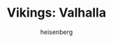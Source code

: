 ---
layout: post
author: heisenberg
category: Séries
post_date: '2022-04-15T17:40:47.580Z'
post_modified: '2022-04-15T17:40:47.580Z'
title: 'Vikings: Valhalla'
description: 'Nesta sequência de Vikings, cem anos se passaram. Uma nova geração de heróis lendários cria seu destino e faz história.'
poster_path: /jd19Pt0cwC84tiydokVxK9ETrS2.jpg
tmdb_id: 116135
imdb_id: tt11311302
runtime: 51
release_date: '2022-02-25'
genres:
  - Ação
  - Aventura
  - Drama
  - Guerra
casts:
  - Sam Corlett
  - Frida Gustavsson
  - Leo Suter
  - Bradley Freegard
  - Jóhannes Haukur Jóhannesson
  - Caroline Henderson
crews:
  - Jeb Stuart
trailer: nHMQBg6Zduc
certification: 18
adult: false
vote_average: 8.3
vote_count: 143
qualitys:
  - 1080p
  - 720p
audios:
  - Dual Áudio
  - Português
  - Inglês
extensions:
  - mkv
  - mp4
seasons:
  - season_number: 1
    season_status: Completo
    episodes:
      - episode_number: 1
        downloads:
          - quality: 1080p
            audio: Dual Àudio
            size: 5GB
            extension: MKV
            urls:
             - hostname: uploaded
               url: https://uploaded.net/
             - hostname: 1fichier
               url: https://1fichier.com/
             - hostname: mega
               url: https://mega.io/
             - hostname: brfiles
               url: https://brfiles.com/
             - hostname: brupload
               url: https://www.brupload.net/
             - hostname: dropbox
               url: https://www.dropbox.com/
             - hostname: pcloud
               url: https://www.pcloud.com/
             - hostname: box
               url: https://www.box.com/
          - quality: 720p
            audio: Dual Àudio
            size: 5GB
            extension: MKV
            urls:
             - hostname: uploaded
               url: https://uploaded.net/
             - hostname: 1fichier
               url: https://1fichier.com/
             - hostname: mega
               url: https://mega.io/
          - quality: 480p
            audio: Dual Àudio
            size: 400MB
            extension: MKV
            urls:
             - hostname: uploaded
               url: https://uploaded.net/
             - hostname: 1fichier
               url: https://1fichier.com/
             - hostname: mega
               url: https://mega.io/
      - episode_number: 2
        downloads:
          - quality: 1080p
            audio: Dual Àudio
            size: 5GB
            extension: MKV
            urls:
             - hostname: uploaded
               url: https://uploaded.net/
             - hostname: 1fichier
               url: https://1fichier.com/
          - quality: 720p
            audio: Dual Àudio
            size: 3GB
            extension: MKV
            urls:
             - hostname: uploaded
               url: https://uploaded.net/
             - hostname: 1fichier
               url: https://1fichier.com/
          - quality: 480p
            audio: Dual Àudio
            size: 400MB
            extension: MKV
            urls:
             - hostname: uploaded
               url: https://uploaded.net/
             - hostname: 1fichier
               url: https://1fichier.com/
  - season_number: 2
    season_status: Adicionando
    episodes:
      - episode_number: 1
        downloads:
          - quality: 1080p
            audio: Dual Àudio
            size: 5GB
            extension: MKV
            urls:
             - hostname: brfiles
               url: https://brfiles.com/
             - hostname: brupload
               url: https://www.brupload.net/
          - quality: 720p
            audio: Dual Àudio
            size: 3GB
            extension: MKV
            urls:
             - hostname: brfiles
               url: https://brfiles.com/
             - hostname: brupload
               url: https://www.brupload.net/
          - quality: 480p
            audio: Dual Àudio
            size: 400MB
            extension: MKV
            urls:
             - hostname: brfiles
               url: https://brfiles.com/
             - hostname: brupload
               url: https://www.brupload.net/
      - episode_number: 2
        downloads:
          - quality: 1080p
            audio: Dual Àudio
            size: 5GB
            extension: MKV
            urls:
             - hostname: brfiles
               url: https://brfiles.com/
             - hostname: brupload
               url: https://www.brupload.net/
          - quality: 720p
            audio: Dual Àudio
            size: 3GB
            extension: MKV
            urls:
             - hostname: brfiles
               url: https://brfiles.com/
             - hostname: brupload
               url: https://www.brupload.net/
          - quality: 480p
            audio: Dual Àudio
            size: 400MB
            extension: MKV
            urls:
             - hostname: brfiles
               url: https://brfiles.com/
             - hostname: brupload
               url: https://www.brupload.net/
---